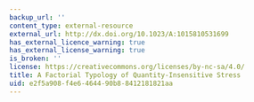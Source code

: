 ```yaml
---
backup_url: ''
content_type: external-resource
external_url: http://dx.doi.org/10.1023/A:1015810531699
has_external_licence_warning: true
has_external_license_warning: true
is_broken: ''
license: https://creativecommons.org/licenses/by-nc-sa/4.0/
title: A Factorial Typology of Quantity-Insensitive Stress
uid: e2f5a908-f4e6-4644-90b8-8412181821aa
---
```

